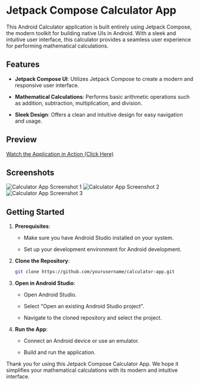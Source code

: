 # Jetpack Compose Calculator App

This Android Calculator application is built entirely using Jetpack Compose, the modern toolkit for building native UIs in Android. With a sleek and intuitive user interface, this calculator provides a seamless user experience for performing mathematical calculations.

## Features

- **Jetpack Compose UI**: Utilizes Jetpack Compose to create a modern and responsive user interface.
  
- **Mathematical Calculations**: Performs basic arithmetic operations such as addition, subtraction, multiplication, and division.

- **Sleek Design**: Offers a clean and intuitive design for easy navigation and usage.

## Preview

[Watch the Application in Action (Click Here)](https://www.youtube.com/watch?v=your_video_id)

## Screenshots

![Calculator App Screenshot 1](/screenshots/screenshot1.png)
![Calculator App Screenshot 2](/screenshots/screenshot2.png)
![Calculator App Screenshot 3](/screenshots/screenshot3.png)

## Getting Started

1. **Prerequisites**:

    - Make sure you have Android Studio installed on your system.

    - Set up your development environment for Android development.

2. **Clone the Repository**:

    ```bash
    git clone https://github.com/yourusername/calculator-app.git
    ```

3. **Open in Android Studio**:

    - Open Android Studio.
    
    - Select "Open an existing Android Studio project".

    - Navigate to the cloned repository and select the project.

4. **Run the App**:

    - Connect an Android device or use an emulator.

    - Build and run the application.


Thank you for using this Jetpack Compose Calculator App. We hope it simplifies your mathematical calculations with its modern and intuitive interface.
